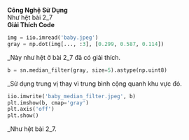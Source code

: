 **Công Nghệ Sử Dụng**<br>
Như hệt bài 2_7<br>
**Giải Thích Code**<br>
```python
img = iio.imread('baby.jpeg')
gray = np.dot(img[..., :3], [0.299, 0.587, 0.114])
```
_Này như hệt ở bài 2_7 đã có giải thích.<br>
```python
b = sn.median_filter(gray, size=5).astype(np.uint8)
```
_Sử dụng trung vị thay vì trung bình cộng quanh khu vực đó.<br>
```python
iio.imwrite('baby_median_filter.jpeg', b)
plt.imshow(b, cmap='gray')
plt.axis('off')
plt.show()
```
_Như hệt bài 2_7.
